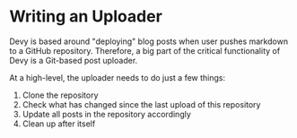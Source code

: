 # Writing an Uploader

Devy is based around "deploying" blog posts when user pushes markdown to a GitHub repository. Therefore, a big part of the critical functionality of Devy is a Git-based post uploader.

At a high-level, the uploader needs to do just a few things:

1. Clone the repository
2. Check what has changed since the last upload of this repository
3. Update all posts in the repository accordingly
4. Clean up after itself
